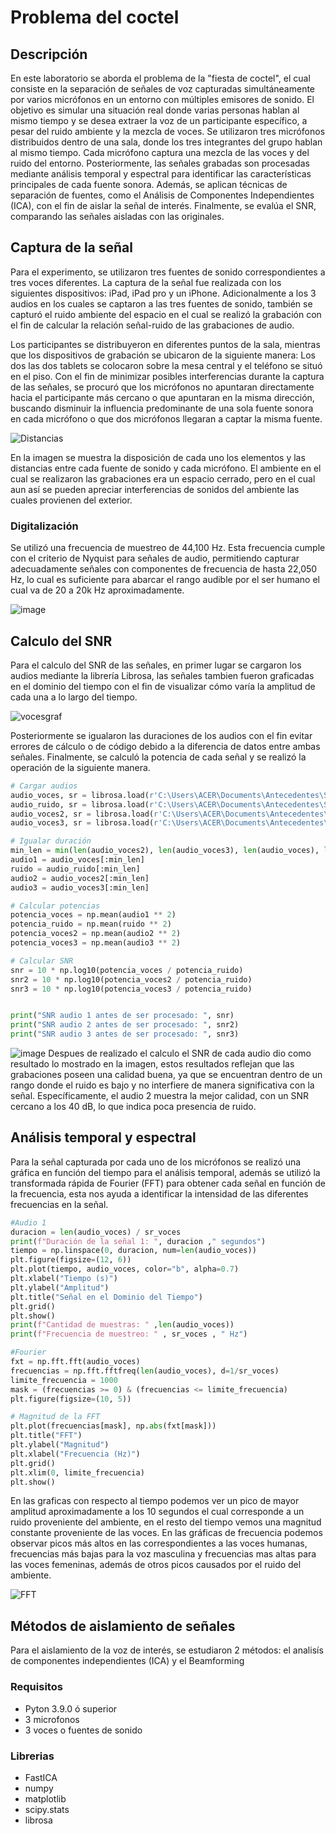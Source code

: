 # Problema del coctel 
## Descripción 

En este laboratorio se aborda el problema de la "fiesta de coctel", el cual consiste en la separación de señales de voz capturadas simultáneamente por varios micrófonos en un entorno con múltiples emisores de sonido. El objetivo es simular una situación real donde varias personas hablan al mismo tiempo y se desea extraer la voz de un participante específico, a pesar del ruido ambiente y la mezcla de voces.
Se utilizaron tres micrófonos distribuidos dentro de una sala, donde los tres integrantes del grupo hablan al mismo tiempo. Cada micrófono captura una mezcla de las voces y del ruido del entorno. Posteriormente, las señales grabadas son procesadas mediante análisis temporal y espectral para identificar las características principales de cada fuente sonora.
Además, se aplican técnicas de separación de fuentes, como el Análisis de Componentes Independientes (ICA), con el fin de aislar la señal de interés. Finalmente, se evalúa el SNR, comparando las señales aisladas con las originales.

## Captura de la señal 
Para el experimento, se utilizaron tres fuentes de sonido correspondientes a tres voces diferentes. La captura de la señal fue realizada con los siguientes dispositivos: iPad, iPad pro y un iPhone.
Adicionalmente a los 3 audios en los cuales se captaron a las tres fuentes de sonido, también se capturó el ruido ambiente del espacio en el cual se realizó la grabación con el fin de calcular la relación señal-ruido de las grabaciones de audio.

Los participantes se distribuyeron en diferentes puntos de la sala, mientras que los dispositivos de grabación se ubicaron de la siguiente manera:
Los dos las dos tablets se colocaron sobre la mesa central y el teléfono se situó en el piso. Con el fin de minimizar posibles interferencias durante la captura de las señales, se procuró que los micrófonos no apuntaran directamente hacia el participante más cercano o que apuntaran en la misma dirección, buscando disminuir la influencia predominante de una sola fuente sonora en cada micrófono o que dos micrófonos llegaran a captar la misma fuente.

![Distancias](https://github.com/user-attachments/assets/2b37c924-774b-48f6-b2b7-45ecbdc36f7c)


En la imagen se muestra la disposición de cada uno los elementos y las distancias entre cada fuente de sonido y cada micrófono. 
El ambiente en el cual se realizaron las grabaciones era un espacio cerrado, pero en el cual aun así se pueden apreciar interferencias de sonidos del ambiente las cuales provienen del exterior.

### Digitalización 

Se utilizó una frecuencia de muestreo de 44,100 Hz. Esta frecuencia cumple con el criterio de Nyquist para señales de audio, permitiendo capturar adecuadamente señales con componentes de frecuencia de hasta 22,050 Hz, lo cual es suficiente para abarcar el rango audible por el ser humano el cual va de 20 a 20k Hz aproximadamente.

 ![image](https://github.com/user-attachments/assets/042ef023-7310-4185-9825-0a37272b0c02)



## Calculo del SNR
Para el calculo del SNR de las señales, en primer lugar se cargaron los audios mediante la librería Librosa, las señales tambien fueron graficadas en el dominio del tiempo con el fin de  visualizar cómo varía la amplitud de cada una a lo largo del tiempo.


![vocesgraf](https://github.com/user-attachments/assets/7177d7be-7402-4af7-813e-45962e5f5f78)



Posteriormente se igualaron las duraciones de los audios con el fin evitar errores de cálculo o de código debido a la diferencia de datos entre ambas señales.
Finalmente, se calculó la potencia de cada señal y se realizó la operación de la siguiente manera.

```python
# Cargar audios 
audio_voces, sr = librosa.load(r'C:\Users\ACER\Documents\Antecedentes\Señales\Lab3\voces.wav', sr=None, mono=True)
audio_ruido, sr = librosa.load(r'C:\Users\ACER\Documents\Antecedentes\Señales\Lab3\Nueva.wav', sr=None, mono=True)
audio_voces2, sr = librosa.load(r'C:\Users\ACER\Documents\Antecedentes\Señales\Lab3\Universidad.wav', sr=None, mono=True)
audio_voces3, sr = librosa.load(r'C:\Users\ACER\Documents\Antecedentes\Señales\Lab3\voz5.wav', sr=None, mono=True)

# Igualar duración
min_len = min(len(audio_voces2), len(audio_voces3), len(audio_voces), len(audio_ruido))
audio1 = audio_voces[:min_len]
ruido = audio_ruido[:min_len]
audio2 = audio_voces2[:min_len]
audio3 = audio_voces3[:min_len]

# Calcular potencias
potencia_voces = np.mean(audio1 ** 2)
potencia_ruido = np.mean(ruido ** 2)
potencia_voces2 = np.mean(audio2 ** 2)
potencia_voces3 = np.mean(audio3 ** 2)

# Calcular SNR
snr = 10 * np.log10(potencia_voces / potencia_ruido)
snr2 = 10 * np.log10(potencia_voces2 / potencia_ruido)
snr3 = 10 * np.log10(potencia_voces3 / potencia_ruido)


print("SNR audio 1 antes de ser procesado: ", snr)
print("SNR audio 2 antes de ser procesado: ", snr2)
print("SNR audio 3 antes de ser procesado: ", snr3)
```
![image](https://github.com/user-attachments/assets/71e80ef0-0edd-4bec-9658-865ba977e884)
Despues de realizado el calculo el SNR de cada audio dio como resultado lo mostrado en la imagen, estos resultados reflejan que las grabaciones poseen una calidad buena, ya que se encuentran dentro de un rango donde el ruido es bajo y no interfiere de manera significativa con la señal. Específicamente, el audio 2 muestra la mejor calidad, con un SNR cercano a los 40 dB, lo que indica poca presencia  de ruido.

## Análisis temporal y espectral
Para la señal capturada por cada uno de los micrófonos se realizó una gráfica en función del tiempo para el análisis temporal, además se utilizó la transformada rápida de Fourier
(FFT) para obtener cada señal en función de la frecuencia, esta nos ayuda a identificar la intensidad de las diferentes frecuencias en la señal.

```python
#Audio 1
duracion = len(audio_voces) / sr_voces
print(f"Duración de la señal 1: ", duracion ," segundos")
tiempo = np.linspace(0, duracion, num=len(audio_voces))
plt.figure(figsize=(12, 6))
plt.plot(tiempo, audio_voces, color="b", alpha=0.7)
plt.xlabel("Tiempo (s)")
plt.ylabel("Amplitud")
plt.title("Señal en el Dominio del Tiempo")
plt.grid()
plt.show()
print(f"Cantidad de muestras: " ,len(audio_voces))
print(f"Frecuencia de muestreo: " , sr_voces , " Hz")

#Fourier
fxt = np.fft.fft(audio_voces)
frecuencias = np.fft.fftfreq(len(audio_voces), d=1/sr_voces)
limite_frecuencia = 1000
mask = (frecuencias >= 0) & (frecuencias <= limite_frecuencia)
plt.figure(figsize=(10, 5))

# Magnitud de la FFT
plt.plot(frecuencias[mask], np.abs(fxt[mask]))
plt.title("FFT")
plt.ylabel("Magnitud")
plt.xlabel("Frecuencia (Hz)")
plt.grid()
plt.xlim(0, limite_frecuencia)  
plt.show()
```
En las graficas con respecto al tiempo podemos ver un pico de mayor amplitud aproximadamente a los 10 segundos el cual corresponde a un ruido proveniente del ambiente, en el resto del tiempo vemos una magnitud constante proveniente de las voces. En las gráficas de frecuencia podemos observar picos más altos en las correspondientes a las voces humanas, frecuencias más bajas para la voz masculina y frecuencias mas altas para las voces femeninas, además de otros picos causados por el ruido del ambiente.

![FFT](https://github.com/user-attachments/assets/1cf3ed33-85b6-4c74-a5f9-1fa2c5502331)


## Métodos de aislamiento de señales
Para el aislamiento de la voz de interés, se estudiaron 2 métodos: el analisís de componentes independientes (ICA) y el Beamforming





### Requisitos 
* Pyton 3.9.0 ó superior
* 3 microfonos
* 3 voces o fuentes de sonido
### Librerias
* FastICA
* numpy
* matplotlib
* scipy.stats
* librosa
